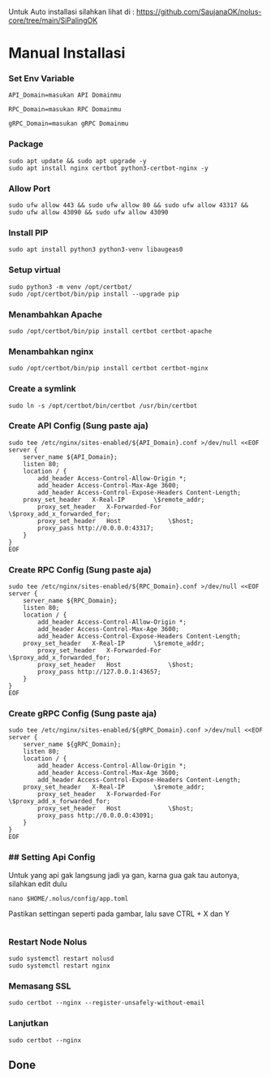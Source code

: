 Untuk Auto installasi silahkan lihat di : https://github.com/SaujanaOK/nolus-core/tree/main/SiPalingOK

# Manual Installasi
### Set Env Variable
```
API_Domain=masukan API Domainmu
```

```
RPC_Domain=masukan RPC Domainmu
```

```
gRPC_Domain=masukan gRPC Domainmu
```

### Package

```
sudo apt update && sudo apt upgrade -y
sudo apt install nginx certbot python3-certbot-nginx -y
```

###  Allow Port
```
sudo ufw allow 443 && sudo ufw allow 80 && sudo ufw allow 43317 && sudo ufw allow 43090 && sudo ufw allow 43090
```

###  Install PIP
```
sudo apt install python3 python3-venv libaugeas0
```

###  Setup virtual
```
sudo python3 -m venv /opt/certbot/
sudo /opt/certbot/bin/pip install --upgrade pip
```

###  Menambahkan Apache
```
sudo /opt/certbot/bin/pip install certbot certbot-apache
```

###  Menambahkan nginx
```
sudo /opt/certbot/bin/pip install certbot certbot-nginx
```

### Create a symlink
```
sudo ln -s /opt/certbot/bin/certbot /usr/bin/certbot
```

###  Create API Config (Sung paste aja)
```
sudo tee /etc/nginx/sites-enabled/${API_Domain}.conf >/dev/null <<EOF
server {
    server_name ${API_Domain};
    listen 80;
    location / {
        add_header Access-Control-Allow-Origin *;
        add_header Access-Control-Max-Age 3600;
        add_header Access-Control-Expose-Headers Content-Length;
	proxy_set_header   X-Real-IP        \$remote_addr;
        proxy_set_header   X-Forwarded-For  \$proxy_add_x_forwarded_for;
        proxy_set_header   Host             \$host;
        proxy_pass http://0.0.0.0:43317;
    }
}
EOF
```

### Create RPC Config (Sung paste aja)
```
sudo tee /etc/nginx/sites-enabled/${RPC_Domain}.conf >/dev/null <<EOF
server {
    server_name ${RPC_Domain};
    listen 80;
    location / {
        add_header Access-Control-Allow-Origin *;
        add_header Access-Control-Max-Age 3600;
        add_header Access-Control-Expose-Headers Content-Length;
	proxy_set_header   X-Real-IP        \$remote_addr;
        proxy_set_header   X-Forwarded-For  \$proxy_add_x_forwarded_for;
        proxy_set_header   Host             \$host;
        proxy_pass http://127.0.0.1:43657;
    }
}
EOF
```

### Create gRPC Config (Sung paste aja)
```
sudo tee /etc/nginx/sites-enabled/${gRPC_Domain}.conf >/dev/null <<EOF
server {
    server_name ${gRPC_Domain};
    listen 80;
    location / {
        add_header Access-Control-Allow-Origin *;
        add_header Access-Control-Max-Age 3600;
        add_header Access-Control-Expose-Headers Content-Length;
	proxy_set_header   X-Real-IP        \$remote_addr;
        proxy_set_header   X-Forwarded-For  \$proxy_add_x_forwarded_for;
        proxy_set_header   Host             \$host;
        proxy_pass http://0.0.0.0:43091;
    }
}
EOF
```
### ## Setting Api Config
Untuk yang api gak langsung jadi ya gan, karna gua gak tau autonya, silahkan edit dulu
```
nano $HOME/.nolus/config/app.toml
```
Pastikan settingan seperti pada gambar, lalu save CTRL + X dan Y
<p align="center"><img src="https://github.com/SaujanaOK/Images/blob/main/apinolus.png" alt=""></p>

### Restart Node Nolus
```
sudo systemctl restart nolusd
sudo systemctl restart nginx
```

### Memasang SSL
```
sudo certbot --nginx --register-unsafely-without-email
```

### Lanjutkan
```
sudo certbot --nginx
```

## Done
